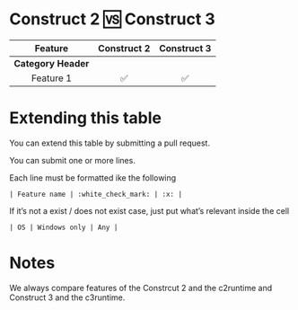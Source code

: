 # Construct 2 :vs: Construct 3

| Feature | Construct 2 | Construct 3 |
|:-------:|:-----------:|:-----------------------:|
| __**Category Header**__ |  |  |
| Feature 1 | :white_check_mark: | :white_check_mark: |

# Extending this table
You can extend this table by submitting a pull request.

You can submit one or more lines.

Each line must be formatted ike the following

```
| Feature name | :white_check_mark: | :x: |
```

If it’s not a exist / does not exist case, just put what’s relevant inside the cell

```
| OS | Windows only | Any |
```

# Notes
We always compare features of the Constrcut 2 and the c2runtime and Construct 3 and the c3runtime.
